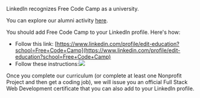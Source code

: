 LinkedIn recognizes Free Code Camp as a university.

You can explore our alumni activity [here](https://www.linkedin.com/edu/school?id=166029).

You should add Free Code Camp to your LinkedIn profile. Here's how:

- Follow this link: [https://www.linkedin.com/profile/edit-education?school=Free+Code+Camp](https://www.linkedin.com/profile/edit-education?school=Free+Code+Camp)
- Follow these instructions:![](https://www.evernote.com/l/AHRnpH-PN-JPQa9_u8FSOzejNG-tX40h1fkB/image.png)

Once you complete our curriculum (or complete at least one Nonprofit Project and then get a coding job), we will issue you an official Full Stack Web Development certificate that you can also add to your LinkedIn profile.